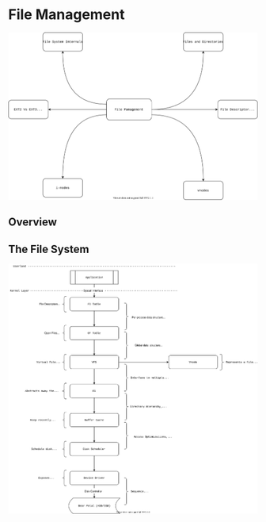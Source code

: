 # File Management

![File Management Topic Map](./images/FileManagement.svg)

## Overview



## The File System

![File System Stack Diagram](./images/FileSystemStackDiagram.svg)


